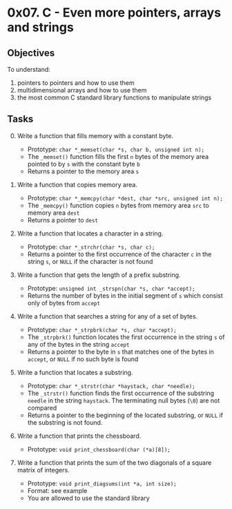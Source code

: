 # 0x07. C - Even more pointers, arrays and strings

## Objectives
To understand:
1. pointers to pointers and how to use them
2. multidimensional arrays and how to use them
3. the most common C standard library functions to manipulate strings

## Tasks

0. Write a function that fills memory with a constant byte.
	* Prototype: ```char *_memset(char *s, char b, unsigned int n);```
	* The ```_memset()``` function fills the first ```n``` bytes of the memory
	  area pointed to by ```s``` with the constant byte ```b```
	* Returns a pointer to the memory area ```s```

1. Write a function that copies memory area.
	* Prototype: ```char *_memcpy(char *dest, char *src, unsigned int n);```
	* The ```_memcpy()``` function copies ```n``` bytes from memory area
	  ```src``` to memory area ```dest```
	* Returns a pointer to ```dest```

2. Write a function that locates a character in a string.
	* Prototype: ```char *_strchr(char *s, char c);```
	* Returns a pointer to the first occurrence of the character ```c``` in
	  the string ```s```, or ```NULL``` if the character is not found

3. Write a function that gets the length of a prefix substring.
	* Prototype: ```unsigned int _strspn(char *s, char *accept);```
	* Returns the number of bytes in the initial segment of ```s``` which
	  consist only of bytes from ```accept```

4. Write a function that searches a string for any of a set of bytes.
	* Prototype: ```char *_strpbrk(char *s, char *accept);```
	* The ```_strpbrk()``` function locates the first occurrence in the string
	  ```s``` of any of the bytes in the string ```accept```
	* Returns a pointer to the byte in ```s``` that matches one of the bytes in
	  ```accept```, or ```NULL``` if no such byte is found

5. Write a function that locates a substring.
	* Prototype: ```char *_strstr(char *haystack, char *needle);```
	* The ```_strstr()``` function finds the first occurrence of the substring ```needle```
	  in the string ```haystack```. The terminating null bytes (```\0```) are not compared
	* Returns a pointer to the beginning of the located substring, or ```NULL``` if the
	  substring is not found.

6. Write a function that prints the chessboard.
	* Prototype: ```void print_chessboard(char (*a)[8]);```

7. Write a function that prints the sum of the two diagonals of a square matrix of integers.
	* Prototype: ```void print_diagsums(int *a, int size);```
	* Format: see example
	* You are allowed to use the standard library
